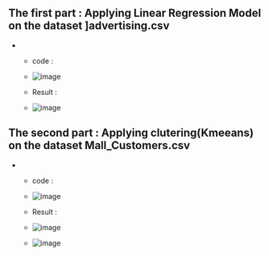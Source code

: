 ## The first part : Applying Linear Regression Model on the dataset ]advertising.csv
* * code :
  * ![image](https://github.com/Yassine-Karimi/Spark_MLlib/assets/66490404/a37e29a4-1f05-43e8-a4d4-8c84a4b0ba34)
 
  * Result :
  * ![image](https://github.com/Yassine-Karimi/Spark_MLlib/assets/66490404/64a638d8-1b70-4dba-8287-0327afaa7ba2)

## The second part : Applying clutering(Kmeeans) on the dataset Mall_Customers.csv
* * code :
  * ![image](https://github.com/Yassine-Karimi/Spark_MLlib/assets/66490404/f4ebfe74-8893-4a70-b64f-6fad35314ee0)

 
  * Result :
  * ![image](https://github.com/Yassine-Karimi/Spark_MLlib/assets/66490404/808f72c9-ba0f-444f-b53d-451ccaafddba)
  * ![image](https://github.com/Yassine-Karimi/Spark_MLlib/assets/66490404/f0da3c79-6f42-4a5e-9df7-4be7ef008600)




